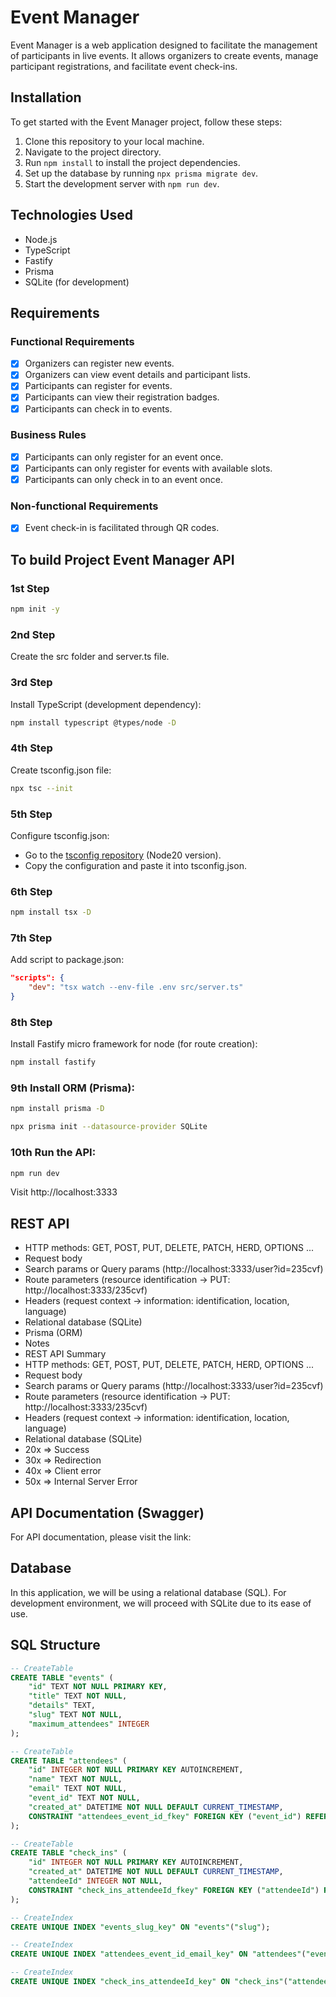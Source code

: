 # Event Manager

Event Manager is a web application designed to facilitate the management of participants in live events. It allows organizers to create events, manage participant registrations, and facilitate event check-ins.

## Installation

To get started with the Event Manager project, follow these steps:

1. Clone this repository to your local machine.
2. Navigate to the project directory.
3. Run `npm install` to install the project dependencies.
4. Set up the database by running `npx prisma migrate dev`.
5. Start the development server with `npm run dev`.

## Technologies Used

- Node.js
- TypeScript
- Fastify
- Prisma
- SQLite (for development)

## Requirements

### Functional Requirements

- [x] Organizers can register new events.
- [x]  Organizers can view event details and participant lists.
- [x]  Participants can register for events.
- [x]  Participants can view their registration badges.
- [x]  Participants can check in to events.

### Business Rules

- [x] Participants can only register for an event once.
- [x] Participants can only register for events with available slots.
- [x]  Participants can only check in to an event once.

### Non-functional Requirements

- [x] Event check-in is facilitated through QR codes.



## To build Project Event Manager API

### 1st Step

```bash
npm init -y
```

### 2nd Step

Create the src folder and server.ts file.

### 3rd Step

Install TypeScript (development dependency):
```bash
npm install typescript @types/node -D
```

### 4th Step

Create tsconfig.json file:
```bash
npx tsc --init
```

### 5th Step

Configure tsconfig.json:

- Go to the [tsconfig repository](https://github.com/tsconfig/bases?tab=readme-ov-file) (Node20 version).
- Copy the configuration and paste it into tsconfig.json.

### 6th Step

```bash
npm install tsx -D
```


### 7th Step

Add script to package.json:

```json
"scripts": {
    "dev": "tsx watch --env-file .env src/server.ts"
}
```
### 8th Step
Install Fastify micro framework for node (for route creation):

```bash
npm install fastify
```

### 9th Install ORM (Prisma):

```bash
npm install prisma -D

npx prisma init --datasource-provider SQLite
```
### 10th Run the API:

```bash
npm run dev
```
Visit http://localhost:3333



## REST API
- HTTP methods: GET, POST, PUT, DELETE, PATCH, HERD, OPTIONS ...
- Request body
- Search params or Query params (http://localhost:3333/user?id=235cvf)
- Route parameters (resource identification -> PUT: http://localhost:3333/235cvf)
- Headers (request context -> information: identification, location, language)
- Relational database (SQLite)
- Prisma (ORM)
- Notes
- REST API Summary
- HTTP methods: GET, POST, PUT, DELETE, PATCH, HERD, OPTIONS ...
- Request body
- Search params or Query params (http://localhost:3333/user?id=235cvf)
- Route parameters (resource identification -> PUT: http://localhost:3333/235cvf)
- Headers (request context -> information: identification, location, language)
- Relational database (SQLite)
- 20x => Success
- 30x => Redirection
- 40x => Client error
- 50x => Internal Server Error



## API Documentation (Swagger)

For API documentation, please visit the link: 

## Database

In this application, we will be using a relational database (SQL). For development environment, we will proceed with SQLite due to its ease of use.

## SQL Structure

```sql
-- CreateTable
CREATE TABLE "events" (
    "id" TEXT NOT NULL PRIMARY KEY,
    "title" TEXT NOT NULL,
    "details" TEXT,
    "slug" TEXT NOT NULL,
    "maximum_attendees" INTEGER
);

-- CreateTable
CREATE TABLE "attendees" (
    "id" INTEGER NOT NULL PRIMARY KEY AUTOINCREMENT,
    "name" TEXT NOT NULL,
    "email" TEXT NOT NULL,
    "event_id" TEXT NOT NULL,
    "created_at" DATETIME NOT NULL DEFAULT CURRENT_TIMESTAMP,
    CONSTRAINT "attendees_event_id_fkey" FOREIGN KEY ("event_id") REFERENCES "events" ("id") ON DELETE RESTRICT ON UPDATE CASCADE
);

-- CreateTable
CREATE TABLE "check_ins" (
    "id" INTEGER NOT NULL PRIMARY KEY AUTOINCREMENT,
    "created_at" DATETIME NOT NULL DEFAULT CURRENT_TIMESTAMP,
    "attendeeId" INTEGER NOT NULL,
    CONSTRAINT "check_ins_attendeeId_fkey" FOREIGN KEY ("attendeeId") REFERENCES "attendees" ("id") ON DELETE RESTRICT ON UPDATE CASCADE
);

-- CreateIndex
CREATE UNIQUE INDEX "events_slug_key" ON "events"("slug");

-- CreateIndex
CREATE UNIQUE INDEX "attendees_event_id_email_key" ON "attendees"("event_id", "email");

-- CreateIndex
CREATE UNIQUE INDEX "check_ins_attendeeId_key" ON "check_ins"("attendeeId");
```